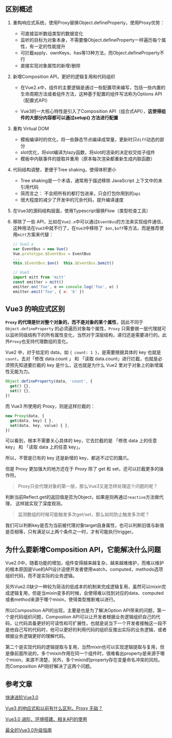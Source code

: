 ## 区别概述

1. 重构响应式系统，使用Proxy替换Object.defineProperty，使用Proxy优势：
   * 可直接监听数组类型的数据变化
   * 监听的目标为对象本身，不需要像Object.defineProperty一样遍历每个属性，有一定的性能提升
   * 可拦截apply、ownKeys、has等13种方法，而Object.defineProperty不行
   * 直接实现对象属性的新增/删除
   
2. 新增Composition API，更好的逻辑复用和代码组织

   * 在Vue2.x中，组件的主要逻辑是通过一些配置项来编写，包括一些内置的生命周期方法或者组件方法，这种基于配置的组件写法称为Options API（配置式API）

   * Vue3的一大核心特性是引入了Composition API（组合式API），**这使得组件的大部分内容都可以通过setup() 方法进行配置**

3. 重构 Virtual DOM
   * 模板编译时的优化，将一些静态节点编译成常量，更新时只`diff`动态的部分
   * slot优化，将slot编译为lazy函数，将slot的渲染的决定权交给子组件
   * 模板中内联事件的提取并重用（原本每次渲染都重新生成内联函数）

4. 代码结构调整，更便于Tree shaking，使得体积更小

   * Tree shaking是一个术语，通常用于描述移除 JavaScript 上下文中的未引用代码

   - 简而言之： 不会把所有的都打包进来，只会打包你用到的`api`
   - 很大程度的减少了开发中的冗余代码，提升编译速度

5. 在Vue3的源码结构层面，使用Typescript替换Flow（类型检查工具）

6. 移除了一些 API，比如在`Vue2.x`中可以通过`EventBus`的方法来实现组件通信，这种用法在`Vue3`中就不行了，在`Vue3`中移除了` $on,$off`等方法，而是推荐使用`mitt`方案来代替：

   ``` js
   // Vue2.x
   var EventBus = new Vue()
   Vue.prototype.$EventBus = EventBus
   ...
   this.$EventBus.$on()  this.$EventBus.$emit()
   
   // Vue3
   import mitt from 'mitt'
   const emitter = mitt()
   emitter.on('foo', e => console.log('foo', e) )
   emitter.emit('foo', { a: 'b' })
   ```

## Vue3 的响应式区别

**`Proxy` 的代理是针对整个对象的，而不是对象的某个属性**，因此不同于 `Object.defineProperty` 的必须遍历对象每个属性，`Proxy` 只需要做一层代理就可以监听同级结构下的所有属性变化，当然对于深层结构，递归还是需要进行的。此外`Proxy`也支持代理数组的变化。

Vue2 中，对于给定的 data，如 `{ count: 1 }`，是需要根据具体的 key 也就是 `count`，去对「修改 data.count 」 和 「读取 data.count」进行拦截，也就是必须预先知道要拦截的 key 是什么，这也就是为什么 Vue2 里对于对象上的新增属性无能为力。

```js
Object.defineProperty(data, 'count', {
  get() {},
  set() {},
})
```

而 Vue3 所使用的 Proxy，则是这样拦截的：

```js
new Proxy(data, {
  get(data, key) { },
  set(data, key, value) { },
})
```

可以看到，根本不需要关心具体的 key，它去拦截的是 「修改 data 上的任意 key」 和 「读取 data 上的任意 key」。

所以，不管是已有的 key  还是新增的 key，都逃不过它的魔爪。

但是 Proxy 更加强大的地方还在于 Proxy 除了 get 和 set，还可以拦截更多的操作符。

> Proxy只会代理对象的第一层，那么Vue3又是怎样处理这个问题的呢？

判断当前Reflect.get的返回值是否为Object，如果是则再通过`reactive`方法做代理， 这样就实现了深度观测。

> 监测数组的时候可能触发多次get/set，那么如何防止触发多次呢？

我们可以判断key是否为当前被代理对象target自身属性，也可以判断旧值与新值是否相等，只有满足以上两个条件之一时，才有可能执行trigger。

## 为什么要新增Composition API，它能解决什么问题

Vue2.0中，随着功能的增加，组件变得越来越复杂，越来越难维护，而难以维护的根本原因是Vue的API设计迫使开发者使用watch，computed，methods选项组织代码，而不是实际的业务逻辑。

另外Vue2.0缺少一种较为简洁的低成本的机制来完成逻辑复用，虽然可以mixin完成逻辑复用，但是当mixin变多的时候，会使得难以找到对应的data、computed或者method来源于哪个mixin，使得类型推断难以进行。

所以Composition API的出现，主要是也是为了解决Option API带来的问题，第一个是代码组织问题，Compostion API可以让开发者根据业务逻辑组织自己的代码，让代码具备更好的可读性和可扩展性，也就是说当下一个开发者接触这一段不是他自己写的代码时，他可以更好的利用代码的组织反推出实际的业务逻辑，或者根据业务逻辑更好的理解代码。

第二个是实现代码的逻辑提取与复用，当然mixin也可以实现逻辑提取与复用，但是像前面所说的，多个mixin作用在同一个组件时，很难看出property是来源于哪个mixin，来源不清楚，另外，多个mixin的property存在变量命名冲突的风险。而Composition API刚好解决了这两个问题。

## 参考文章

[快速进阶Vue3.0](https://segmentfault.com/a/1190000020709962)

[Vue3 的响应式和以前有什么区别，Proxy 无敌？](https://juejin.im/post/6844904122479542285#heading-0)

[Vue3.0 进阶、环境搭建、相关API的使用](https://juejin.im/post/6877832502590111757)

[最全的Vue3.0升级指南](https://mp.weixin.qq.com/s?__biz=MjM5MTA1MjAxMQ==&mid=2651239020&idx=1&sn=80c6b6f2828be6f4a1c4bf9922380ba8&chksm=bd496be88a3ee2fe9cdb022081d2a68c91e4d95a7f483c9c5f1a8187b7a05a2dc0d0d20b5837&mpshare=1&scene=24&srcid=0820y73hmLnpKrfVHoWvoqGg&sharer_sharetime=1597883501832&sharer_shareid=50ec90ef8a78d43d2aeefdb38f1cb3a1#rd)